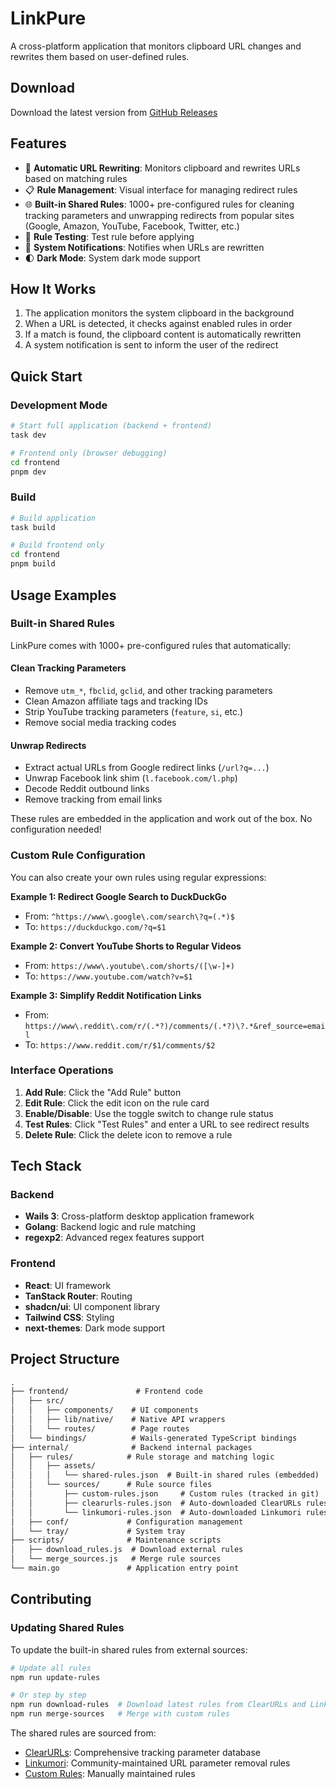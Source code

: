 # LinkPure

A cross-platform application that monitors clipboard URL changes and rewrites them based on user-defined rules.

## Download

Download the latest version from [GitHub Releases](https://github.com/rxliuli/LinkPure/releases/latest)

## Features

- 🔄 **Automatic URL Rewriting**: Monitors clipboard and rewrites URLs based on matching rules
- 📋 **Rule Management**: Visual interface for managing redirect rules
- 🌐 **Built-in Shared Rules**: 1000+ pre-configured rules for cleaning tracking parameters and unwrapping redirects from popular sites (Google, Amazon, YouTube, Facebook, Twitter, etc.)
- 🧪 **Rule Testing**: Test rule before applying
- 🔔 **System Notifications**: Notifies when URLs are rewritten
- 🌓 **Dark Mode**: System dark mode support

## How It Works

1. The application monitors the system clipboard in the background
2. When a URL is detected, it checks against enabled rules in order
3. If a match is found, the clipboard content is automatically rewritten
4. A system notification is sent to inform the user of the redirect

## Quick Start

### Development Mode

```bash
# Start full application (backend + frontend)
task dev

# Frontend only (browser debugging)
cd frontend
pnpm dev
```

### Build

```bash
# Build application
task build

# Build frontend only
cd frontend
pnpm build
```

## Usage Examples

### Built-in Shared Rules

LinkPure comes with 1000+ pre-configured rules that automatically:

#### Clean Tracking Parameters

- Remove `utm_*`, `fbclid`, `gclid`, and other tracking parameters
- Clean Amazon affiliate tags and tracking IDs
- Strip YouTube tracking parameters (`feature`, `si`, etc.)
- Remove social media tracking codes

#### Unwrap Redirects

- Extract actual URLs from Google redirect links (`/url?q=...`)
- Unwrap Facebook link shim (`l.facebook.com/l.php`)
- Decode Reddit outbound links
- Remove tracking from email links

These rules are embedded in the application and work out of the box. No configuration needed!

### Custom Rule Configuration

You can also create your own rules using regular expressions:

**Example 1: Redirect Google Search to DuckDuckGo**

- From: `^https://www\.google\.com/search\?q=(.*)$`
- To: `https://duckduckgo.com/?q=$1`

**Example 2: Convert YouTube Shorts to Regular Videos**

- From: `https://www\.youtube\.com/shorts/([\w-]+)`
- To: `https://www.youtube.com/watch?v=$1`

**Example 3: Simplify Reddit Notification Links**

- From: `https://www\.reddit\.com/r/(.*?)/comments/(.*?)\?.*&ref_source=email`
- To: `https://www.reddit.com/r/$1/comments/$2`

### Interface Operations

1. **Add Rule**: Click the "Add Rule" button
2. **Edit Rule**: Click the edit icon on the rule card
3. **Enable/Disable**: Use the toggle switch to change rule status
4. **Test Rules**: Click "Test Rules" and enter a URL to see redirect results
5. **Delete Rule**: Click the delete icon to remove a rule

## Tech Stack

### Backend

- **Wails 3**: Cross-platform desktop application framework
- **Golang**: Backend logic and rule matching
- **regexp2**: Advanced regex features support

### Frontend

- **React**: UI framework
- **TanStack Router**: Routing
- **shadcn/ui**: UI component library
- **Tailwind CSS**: Styling
- **next-themes**: Dark mode support

## Project Structure

```txt
.
├── frontend/               # Frontend code
│   ├── src/
│   │   ├── components/    # UI components
│   │   ├── lib/native/    # Native API wrappers
│   │   └── routes/        # Page routes
│   └── bindings/          # Wails-generated TypeScript bindings
├── internal/              # Backend internal packages
│   ├── rules/            # Rule storage and matching logic
│   │   ├── assets/
│   │   │   └── shared-rules.json  # Built-in shared rules (embedded)
│   │   └── sources/      # Rule source files
│   │       ├── custom-rules.json     # Custom rules (tracked in git)
│   │       ├── clearurls-rules.json  # Auto-downloaded ClearURLs rules
│   │       └── linkumori-rules.json  # Auto-downloaded Linkumori rules
│   ├── conf/             # Configuration management
│   └── tray/             # System tray
├── scripts/              # Maintenance scripts
│   ├── download_rules.js  # Download external rules
│   └── merge_sources.js   # Merge rule sources
└── main.go               # Application entry point
```

## Contributing

### Updating Shared Rules

To update the built-in shared rules from external sources:

```bash
# Update all rules
npm run update-rules

# Or step by step
npm run download-rules  # Download latest rules from ClearURLs and Linkumori
npm run merge-sources   # Merge with custom rules
```

The shared rules are sourced from:

- [ClearURLs](https://github.com/ClearURLs/Addon): Comprehensive tracking parameter database
- [Linkumori](https://github.com/Linkumori/Linkumori-Extension): Community-maintained URL parameter removal rules
- [Custom Rules](./internal/rules/sources/custom-rules.json): Manually maintained rules
